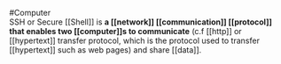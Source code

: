 #Computer  
SSH or Secure [[Shell]] is **a [[network]] [[communication]] [[protocol]] that enables two [[computer]]s to communicate** (c.f [[http]] or [[hypertext]] transfer protocol, which is the protocol used to transfer [[hypertext]] such as web pages) and share [[data]].